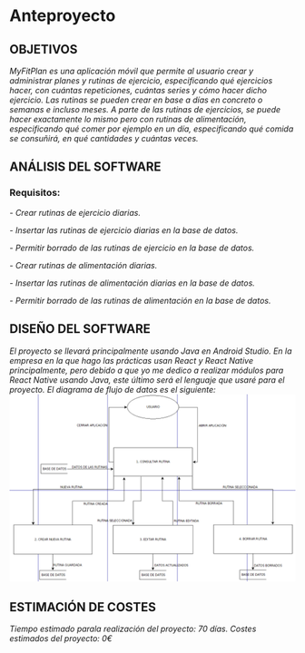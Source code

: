 # Anteproyecto

## OBJETIVOS

*MyFitPlan es una aplicación móvil que permite al usuario crear y administrar planes y rutinas de ejercicio, especificando qué ejercicios hacer, con cuántas repeticiones, cuántas series y cómo hacer dicho ejercicio. Las rutinas se pueden crear en base a días en concreto o semanas e incluso meses. A parte de las rutinas de ejercicios, se puede hacer exactamente lo mismo pero con rutinas de alimentación, especificando qué comer por ejemplo en un día, especificando qué comida se consuñirá, en qué cantidades y cuántas veces.*

## ANÁLISIS DEL SOFTWARE

### Requisitos: ###

*- Crear rutinas de ejercicio diarias.*

*- Insertar las rutinas de ejercicio diarias en la base de datos.*

*- Permitir borrado de las rutinas de ejercicio en la base de datos.*

*- Crear rutinas de alimentación diarias.*

*- Insertar las rutinas de alimentación diarias en la base de datos.*

*- Permitir borrado de las rutinas de alimentación en la base de datos.*

## DISEÑO DEL SOFTWARE

*El proyecto se llevará principalmente usando Java en Android Studio. En la empresa en la que hago las prácticas usan React y React Native principalmente, pero debido a que yo me dedico a realizar módulos para React Native usando Java, este último será el lenguaje que usaré para el proyecto.*
*El diagrama de flujo de datos es el siguiente:*
![dfd](https://github.com/EdWarGG/integracion-dam/blob/main/docs/imagenesAnteproyecto/ImagenDFDProyecto.png)

## ESTIMACIÓN DE COSTES

*Tiempo estimado parala realización del proyecto: 70 días.
Costes estimados del proyecto: 0€*

